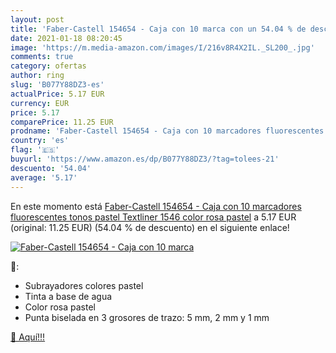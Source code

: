 ```yaml
---
layout: post
title: 'Faber-Castell 154654 - Caja con 10 marca con un 54.04 % de descuento'
date: 2021-01-18 08:20:45
image: 'https://m.media-amazon.com/images/I/216v8R4X2IL._SL200_.jpg'
comments: true
category: ofertas
author: ring
slug: 'B077Y88DZ3-es'
actualPrice: 5.17 EUR
currency: EUR
price: 5.17
comparePrice: 11.25 EUR
prodname: 'Faber-Castell 154654 - Caja con 10 marcadores fluorescentes tonos pastel Textliner 1546 color rosa pastel'
country: 'es'
flag: '🇪🇸'
buyurl: 'https://www.amazon.es/dp/B077Y88DZ3/?tag=tolees-21'
descuento: '54.04'
average: '5.17'
---
```


En este momento está [Faber-Castell 154654 - Caja con 10 marcadores fluorescentes tonos pastel Textliner 1546 color rosa pastel](https://www.amazon.es/dp/B077Y88DZ3/?tag=tolees-21) a 5.17 EUR (original: 11.25 EUR) (54.04 %  de descuento) en el siguiente enlace!

[![Faber-Castell 154654 - Caja con 10 marca](https://m.media-amazon.com/images/I/216v8R4X2IL._SL200_.jpg)](https://www.amazon.es/dp/B077Y88DZ3/?tag=tolees-21)

🔎:

- Subrayadores colores pastel
- Tinta a base de agua
- Color rosa pastel
- Punta biselada en 3 grosores de trazo: 5 mm, 2 mm y 1 mm

[🛒 Aquí!!!](https://www.amazon.es/dp/B077Y88DZ3/?tag=tolees-21)
